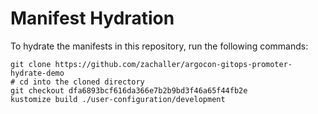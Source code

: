 # Manifest Hydration

To hydrate the manifests in this repository, run the following commands:

```shell
git clone https://github.com/zachaller/argocon-gitops-promoter-hydrate-demo
# cd into the cloned directory
git checkout dfa6893bcf616da366e7b2b9bd3f46a65f44fb2e
kustomize build ./user-configuration/development
```

